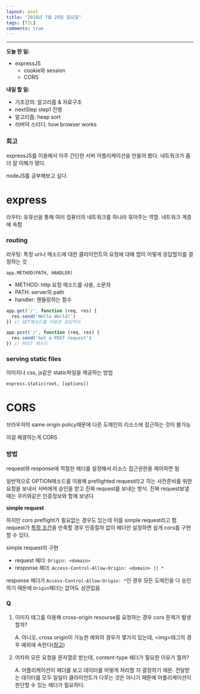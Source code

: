 ```yaml
---
layout: post
title: "2018년 7월 29일 일요일"
tags: [TIL]
comments: true
---
```


----

**오늘 한 일:**

* expressJS
  * cookie와 session
  * CORS

**내일 할 일:**

* 기초강의: 알고리즘 & 자료구조
* nextStep step1 진행
* 알고리즘: heap sort
* 러버덕 스터디: how browser works

### 회고

expressJS를 이용해서 아주 간단한 서버 어플리케이션을 만들어 봤다. 네트워크가 좀 더 잘 이해가 됐다.

nodeJS를 공부해보고 싶다.

# express

라우터: 유뮤선을 통해 여러 컴퓨터의 네트워크를 하나라 묶어주는 역할. 네트워크 계층에 속함

### routing

라우팅: 특정 uri나 메소드에 대한 클라이언트의 요청에 대해 앱이 어떻게 응답할지를 결정하는 것

```
app.METHOD(PATH, HANDLER)
```

* METHOD: http 요청 메소드를 사용, 소문자
* PATH: server의 path
* handler: 핸들링하는 함수

```javascript
app.get('/', function (req, res) {
  res.send('Hello World!')
}) // GET메소드를 이용한 응답처리

app.post('/', function (req, res) {
  res.send('Got a POST request')
}) // POST 메소드
```

### serving static files

이미지나 css, js같은 static파일을 제공하는 방법

```
express.static(root, [options])
```

# CORS

브라우저의 same origin policy때문에 다른 도메인의 리소스에 접근하는 것이 불가능

이걸 해결하는게 CORS

### 방법

request와 response에 적절한 헤더를 설정해서 리소스 접근권한을 제어하면 됨

일반적으로 OPTION메소드를 이용해 preflighted request라고 하는 사전준비를 위한 요청을 보내서 서버에게 승인을 받고 진짜 request를 보내는 방식. 진짜 request보낼때는 쿠키와같은 인증정보와 함께 보낸다

**simple request**

하지만 cors preflight가 필요없는 경우도 있는데 이를 simple request라고 함. request가 [특정 조건](https://developer.mozilla.org/en-US/docs/Web/HTTP/CORS#Examples_of_access_control_scenarios)을 만족할 경우 인증절차 없이 헤더만 설정하면 쉽게 cors를 구현할 수 있다.

simple request의 구현

* request 헤더: `Origin: <domain>`
* response 헤더: `Access-Control-Allow-Origin: <domain> || *`

response 헤더가 `Access-Control-Allow-Origin: *`인 경우 모든 도메인을 다 승인하기 때문에 `Origin`헤더는 없어도 상관없음

### Q

1. 이미지 태그를 이용해 cross-origin resourse를 요청하는 경우 cors 문제가 발생할까?

   A. 아니오. cross origin이 가능한 예외의 경우가 몇가지 있는데, \<img\>태그의 경우 예외에 속한다([참고](https://developer.mozilla.org/en-US/docs/Web/Security/Same-origin_policy#Cross-origin_network_access))

2. 어차피 모든 요청을 문자열로 받는데, content-type 헤더가 필요한 이유가 뭘까?

   A. 어플리케이션이 헤더를 보고 데이터를 어떻게 처리할 지 결정하기 때문. 전달받는 데이터를 모두 일일이 클라이언트가 다루는 것은 아니기 때문에 어플리케이션이 판단할 수 있는 헤더가 필요하다.